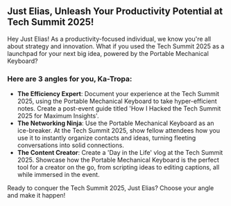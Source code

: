 ## Just Elias, Unleash Your Productivity Potential at Tech Summit 2025!

Hey Just Elias! As a productivity-focused individual, we know you're all about strategy and innovation. What if you used the Tech Summit 2025 as a launchpad for your next big idea, powered by the Portable Mechanical Keyboard?

### Here are 3 angles for you, Ka-Tropa:
- **The Efficiency Expert**: Document your experience at the Tech Summit 2025, using the Portable Mechanical Keyboard to take hyper-efficient notes. Create a post-event guide titled 'How I Hacked the Tech Summit 2025 for Maximum Insights'.
- **The Networking Ninja**: Use the Portable Mechanical Keyboard as an ice-breaker. At the Tech Summit 2025, show fellow attendees how you use it to instantly organize contacts and ideas, turning fleeting conversations into solid connections.
- **The Content Creator**: Create a 'Day in the Life' vlog at the Tech Summit 2025. Showcase how the Portable Mechanical Keyboard is the perfect tool for a creator on the go, from scripting ideas to editing captions, all while immersed in the event.

Ready to conquer the Tech Summit 2025, Just Elias? Choose your angle and make it happen!